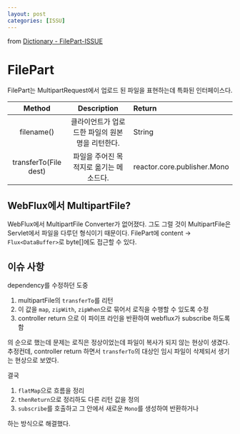 ```yaml
---
layout: post
categories: [ISSU]
---
```



from [Dictionary - FilePart-ISSUE](#)



# FilePart

FilePart는 MultipartRequest에서 업로드 된 파일을 표현하는데 특화된 인터페이스다.

|Method |         Description         |Return|
|:-----:|:---------------------------:|:--------|
|filename()| 클라이언트가 업로드한 파일의 원본 명을 리턴한다. |String| 
|  transferTo(File dest)     |   파일을 주어진 목적지로 옮기는 메소드다.    |reactor.core.publisher.Mono<Void>|

## WebFlux에서 MultipartFile?
WebFlux에서 MultipartFile Converter가 없어졌다. 그도 그럴 것이 MultipartFile은 Servlet에서 파일을 다루던 형식이기 때문이다.
FilePart에 content -> `Flux<DataBuffer>`로 byte[]에도 접근할 수 있다.

## 이슈 사항
dependency를 수정하던 도중 

1. multipartFile의 `transferTo`를 리턴 
2. 이 값을 `map`,  `zipWith`, `zipWhen`으로 묶어서 로직을 수행할 수 있도록 수정
3. controller return 으로 이 파이프 라인을 반환하여 webflux가 subscribe 하도록 함

의 순으로 했는데 문제는 로직은 정상이었는데 파일이 복사가 되지 않는 현상이 생겼다. 
추정컨데, controller return 하면서 `transferTo`의 대상인 임시 파일이 삭제되서 생기는 현상으로 보였다.

결국

1. `flatMap`으로 흐름을 정리
2. `thenReturn`으로 정리하도 다른 리턴 값을 정의
3. `subscribe`를 호출하고 그 안에서 새로운 `Mono`를 생성하여 반환하거나

하는 방식으로 해결했다. 
